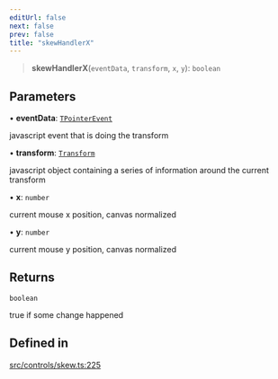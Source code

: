 ```yaml
---
editUrl: false
next: false
prev: false
title: "skewHandlerX"
---
```


> **skewHandlerX**(`eventData`, `transform`, `x`, `y`): `boolean`

## Parameters

• **eventData**: [`TPointerEvent`](/api/type-aliases/tpointerevent/)

javascript event that is doing the transform

• **transform**: [`Transform`](/api/type-aliases/transform/)

javascript object containing a series of information around the current transform

• **x**: `number`

current mouse x position, canvas normalized

• **y**: `number`

current mouse y position, canvas normalized

## Returns

`boolean`

true if some change happened

## Defined in

[src/controls/skew.ts:225](https://github.com/fabricjs/fabric.js/blob/a0b4adf41e0a1fd81824114cedd4c32bfb8cac25/src/controls/skew.ts#L225)
